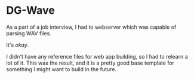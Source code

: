 # DG-Wave

As a part of a job interview, I had to webserver which was capable of
parsing WAV files.

It's *okay*.

I didn't have any reference files for web app building, so I had to
relearn a lot of it.  This was the result, and it is a pretty good
base template for something I might want to build in the future.

